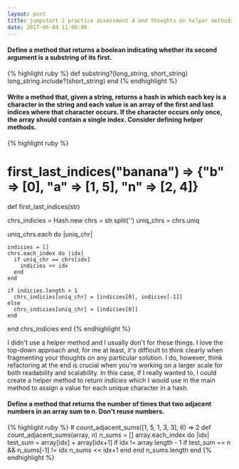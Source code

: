 ```yaml
---
layout: post
title: jumpstart 2 practice assessment 4 and thoughts on helper methods
date: 2017-06-04 11:08:00
---
```


<h4>Define a method that returns a boolean indicating whether its second argument is a substring of its first.</h4>

{% highlight ruby %}
def substring?(long_string, short_string)
  long_string.include?(short_string)
end
{% endhighlight %}

<h4>Write a method that, given a string, returns a hash in which each key is a character in the string and each value is an array of the first and last indices where that character occurs. If the character occurs only once, the array should contain a single index. Consider defining helper methods.</h4>

{% highlight ruby %}
# first_last_indices("banana") => {"b" => [0], "a" => [1, 5], "n" => [2, 4]}
def first_last_indices(str)

  chrs_indicies = Hash.new
  chrs = str.split('')
  uniq_chrs = chrs.uniq

  uniq_chrs.each do |uniq_chr|

    indicies = []
    chrs.each_index do |idx|
      if uniq_chr == chrs[idx]
        indicies << idx
      end
    end

    if indicies.length > 1
      chrs_indicies[uniq_chr] = [indicies[0], indicies[-1]]
    else
      chrs_indicies[uniq_chr] = [indicies[0]]
    end

  end
  chrs_indicies
end
{% endhighlight %}

<p>I didn't use a helper method and I usually don't for these things. I love the top-down approach and, for me at least, it's difficult to think clearly when fragmenting your thoughts on any particular solution. I do, however, think refactoring at the end is crucial when you're working on a larger scale for both readability and scalability. In this case, if I really wanted to, I could create a helper method to return <i>indicies</i> which I would use in the main method to assign a value for each unique character in a hash. </p>

<h4>Define a method that returns the number of times that two adjacent numbers in an array sum to n. Don't reuse numbers.</h4>
{% highlight ruby %}
# count_adjacent_sums([1, 5, 1, 3, 3], 6) => 2
def count_adjacent_sums(array, n)
  n_sums = []
  array.each_index do |idx|
    test_sum = array[idx] + array[idx+1] if idx != array.length - 1
    if test_sum == n && n_sums[-1] != idx
      n_sums << idx+1
    end
  end
  n_sums.length
end
{% endhighlight %}
